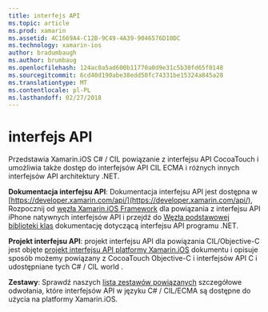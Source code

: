 ```yaml
---
title: interfejs API
ms.topic: article
ms.prod: xamarin
ms.assetid: 4C1669A4-C12B-9C49-4A39-9046576D10DC
ms.technology: xamarin-ios
author: bradumbaugh
ms.author: brumbaug
ms.openlocfilehash: 124ac0a5ad600b11770a0d9e31c5b30fd65f0148
ms.sourcegitcommit: 6cd40d190abe38edd50fc74331be15324a845a28
ms.translationtype: MT
ms.contentlocale: pl-PL
ms.lasthandoff: 02/27/2018
---
```

# <a name="api"></a>interfejs API

Przedstawia Xamarin.iOS C# / CIL powiązanie z interfejsu API CocoaTouch i umożliwia także dostęp do interfejsów API CIL ECMA i różnych innych interfejsów API architektury .NET.

 **Dokumentacja interfejsu API**: Dokumentacja interfejsu API jest dostępna w [https://developer.xamarin.com/api/](https://developer.xamarin.com/api/), Rozpocznij od [węzła Xamarin.iOS Framework](https://developer.xamarin.com/api/root/ios-unified/) dla powiązania z interfejsu API iPhone natywnych interfejsów API i przejdź do [Węzła podstawowej biblioteki klas](https://developer.xamarin.com/api/root/classlib/) dokumentację dotyczącą interfejsu API programu .NET.

 **Projekt interfejsu API**: projekt interfejsu API dla powiązania CIL/Objective-C jest objęte [projekt interfejsu API platformy Xamarin.iOS](~/ios/internals/api-design/index.md) dokumentu i opisuje sposób możemy powiązany z CocoaTouch Objective-C i interfejsów API C i udostępniane tych C# / CIL world .

 **Zestawy**: Sprawdź naszych [lista zestawów powiązanych](~/cross-platform/internals/available-assemblies.md) szczegółowe odwołania, które interfejsów API w języku C# / CIL/ECMA są dostępne do użycia na platformy Xamarin.iOS.
